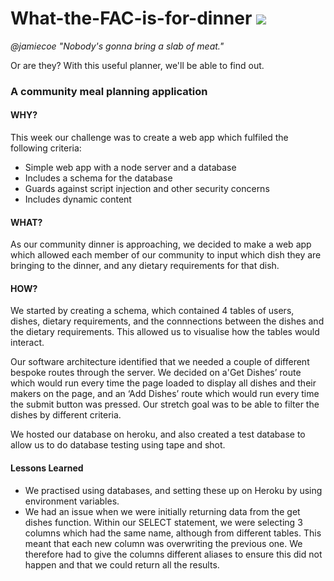 # What-the-FAC-is-for-dinner ![](https://travis-ci.org/fac-12/What-the-FAC-is-for-dinner.svg?branch=master)

*@jamiecoe "Nobody's gonna bring a slab of meat."*

Or are they? With this useful planner, we'll be able to find out.

### A community meal planning application

#### WHY?

This week our challenge was to create a web app which fulfiled the following criteria:

- Simple web app with a node server and a database
- Includes a schema for the database
- Guards against script injection and other security concerns
- Includes dynamic content

#### WHAT?

As our community dinner is approaching, we decided to make a web app which allowed each member of our community to input which dish they are bringing to the dinner, and any dietary requirements for that dish.

#### HOW?

We started by creating a schema, which contained 4 tables of users, dishes, dietary requirements, and the connnections between the dishes and the dietary requirements. This allowed us to visualise how the tables would interact.

Our software architecture identified that we needed a couple of different bespoke routes through the server. We decided on a'Get Dishes’ route which would run every time the page loaded to display all dishes and their makers on the page, and an ‘Add Dishes’ route which would run every time the submit button was pressed. Our stretch goal was to be able to filter the dishes by different criteria.

We hosted our database on heroku, and also created a test database to allow us to do database testing using tape and shot.

#### Lessons Learned

* We practised using databases, and setting these up on Heroku by using environment variables.
* We had an issue when we were initially returning data from the get dishes function. Within our SELECT statement, we were selecting 3 columns which had the same name, although from different tables. This meant that each new column was overwriting the previous one. We therefore had to give the columns different aliases to ensure this did not happen and that we could return all the results.
